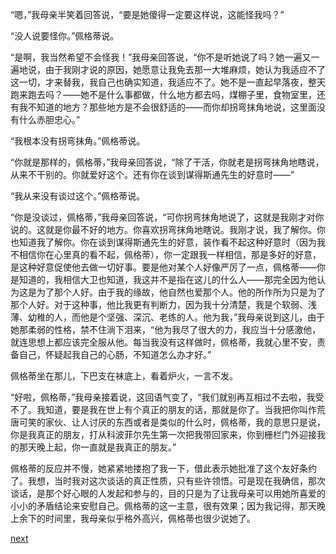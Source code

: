 
“嗯，”我母亲半笑着回答说，“要是她傻得一定要这样说，这能怪我吗？”

“没人说要怪你。”佩格蒂说。

“是啊，我当然希望不会怪我！”我母亲回答说，“你不是听她说了吗？她一遍又一遍地说，由于我刚才说的原因，她愿意让我免去那一大堆麻烦，她认为我适应不了这一切，才来替我，我自己也确实知道，我适应不了。她不是一直起早落夜，整天跑来跑去吗？——她不是什么事都做，什么地方都去吗，煤棚子里，食物室里，还有我不知道的地方？那些地方是不会很舒适的——而你却拐弯抹角地说，这里面没有什么赤胆忠心。”

“我根本没有拐弯抹角。”佩格蒂说。

“你就是那样的，佩格蒂，”我母亲回答说，“除了干活，你就老是拐弯抹角地瞎说，从来不干别的。你就爱好这个。还有你在谈到谋得斯通先生的好意时——”

“我从来没有谈过这个。”佩格蒂说。

“你是没谈过，佩格蒂，”我母亲回答说，“可你拐弯抹角地说了，这就是我刚才对你说的。这就是你最不好的地方。你喜欢拐弯抹角地瞎说。我刚才说，我了解你。你也知道我了解你。你在谈到谋得斯通先生的好意，装作看不起这种好意时（因为我不相信你在心里真的看不起，佩格蒂），你一定跟我一样相信，那是多好的好意，是这种好意促使他去做一切好事。要是他对某个人好像严厉了一点，佩格蒂——你是知道的，我相信大卫也知道，我这并不是指在这儿的什么人——那完全因为他认为这是为了那个人好。由于我的缘故，他自然也爱那个人。他的所作所为只是为了那个人好。对于这种事，他比我更有判断力，因为我十分清楚，我是个软弱、浅薄、幼稚的人，而他是个坚强、深沉、老练的人。他为我，”我母亲说到这儿，由于她那柔弱的性格，禁不住淌下泪来，“他为我尽了很大的力，我应当十分感激他，就连思想上都应该完全服从他。每当我没有这样做时，佩格蒂，我就心里不安，责备自己，怀疑起我自己的心肠，不知道怎么办才好。”

佩格蒂坐在那儿，下巴支在袜底上，看着炉火，一言不发。

“好啦，佩格蒂，”我母亲接着说，这回语气变了，“我们就别再互相过不去啦，我受不了。我知道，要是我在世上有个真正的朋友的话，那就是你了。当我把你叫作荒唐可笑的家伙、让人讨厌的东西或者是类似的什么时，佩格蒂，我的意思只是说，你是我真正的朋友，打从科波菲尔先生第一次把我带回家来，你到栅栏门外迎接我的那天晚上起，你一直就是我真正的朋友。”

佩格蒂的反应并不慢，她紧紧地搂抱了我一下，借此表示她批准了这个友好条约了。我想，当时我对这次谈话的真正性质，只有些许领悟。可是现在我确信，那次谈话，是那个好心眼的人发起和参与的，目的只是为了让我母亲可以用她所喜爱的小小的矛盾结论来安慰自己。佩格蒂的这一主意，很有效果；因为我记得，那天晚上余下的时间里，我母亲似乎格外高兴，佩格蒂也很少说她了。

[next](page115)